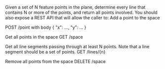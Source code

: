 Given a set of N feature points in the plane, determine every line that contains N or more of the points, and return all points involved.
You should also expose a REST API that will allow the caller to: Add a point to the space

POST /point with body { "x": ..., "y": ... }

Get all points in the space
GET /space

Get all line segments passing through at least N points. Note that a line segment should be a set of points.
GET /lines/{n}

Remove all points from the space
DELETE /space
